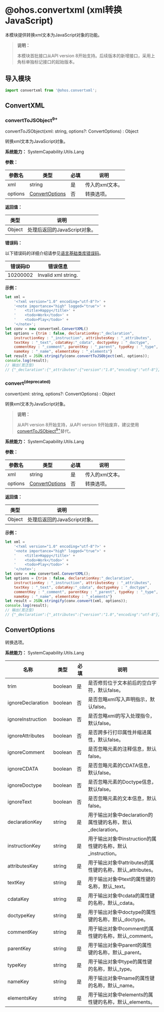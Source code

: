 # @ohos.convertxml (xml转换JavaScript)

本模块提供转换xml文本为JavaScript对象的功能。

> **说明：**
>
> 本模块首批接口从API version 8开始支持。后续版本的新增接口，采用上角标单独标记接口的起始版本。


## 导入模块

```js
import convertxml from '@ohos.convertxml';
```

## ConvertXML

### convertToJSObject<sup>9+</sup>

convertToJSObject(xml: string, options?: ConvertOptions) : Object

转换xml文本为JavaScript对象。

**系统能力：** SystemCapability.Utils.Lang

**参数：**

| 参数名  | 类型                              | 必填 | 说明            |
| ------- | --------------------------------- | ---- | --------------- |
| xml     | string                            | 是   | 传入的xml文本。 |
| options | [ConvertOptions](#convertoptions) | 否   | 转换选项。      |

**返回值：**

| 类型   | 说明                         |
| ------ | ---------------------------- |
| Object | 处理后返回的JavaScript对象。 |

**错误码：**

以下错误码的详细介绍请参见[语言基础类库错误码](../errorcodes/errorcode-utils.md)。

| 错误码ID | 错误信息 |
| -------- | -------- |
| 10200002 | Invalid xml string. |

**示例：**

```js
let xml =
    '<?xml version="1.0" encoding="utf-8"?>' +
    '<note importance="high" logged="true">' +
    '    <title>Happy</title>' +
    '    <todo>Work</todo>' +
    '    <todo>Play</todo>' +
    '</note>';
let conv = new convertxml.ConvertXML()
let options = {trim : false, declarationKey:"_declaration",
    instructionKey : "_instruction", attributesKey : "_attributes",
    textKey : "_text", cdataKey:"_cdata", doctypeKey : "_doctype",
    commentKey : "_comment", parentKey : "_parent", typeKey : "_type",
    nameKey : "_name", elementsKey : "_elements"}
let result = JSON.stringify(conv.convertToJSObject(xml, options));
console.log(result);
// 输出(宽泛型)
// {"_declaration":{"_attributes":{"version":"1.0","encoding":"utf-8"}},"_elements":[{"_type":"element","_name":"note","_attributes":{"importance":"high","logged":"true"},"_elements":[{"_type":"element","_name":"title","_elements":[{"_type":"text","_text":"Happy"}]},{"_type":"element","_name":"todo","_elements":[{"_type":"text","_text":"Work"}]},{"_type":"element","_name":"todo","_elements":[{"_type":"text","_text":"Play"}]}]}]}
```

### convert<sup>(deprecated)</sup>

convert(xml: string, options?: ConvertOptions) : Object

转换xml文本为JavaScript对象。

> **说明：**
>
> 从API version 8开始支持，从API version 9开始废弃，建议使用[convertToJSObject<sup>9+</sup>](#converttojsobject9)替代。

**系统能力：** SystemCapability.Utils.Lang

**参数：**

| 参数名  | 类型                              | 必填 | 说明            |
| ------- | --------------------------------- | ---- | --------------- |
| xml     | string                            | 是   | 传入的xml文本。 |
| options | [ConvertOptions](#convertoptions) | 否   | 转换选项。      |

**返回值：**

| 类型   | 说明                         |
| ------ | ---------------------------- |
| Object | 处理后返回的JavaScript对象。 |

**示例：**

```js
let xml =
    '<?xml version="1.0" encoding="utf-8"?>' +
    '<note importance="high" logged="true">' +
    '    <title>Happy</title>' +
    '    <todo>Work</todo>' +
    '    <todo>Play</todo>' +
    '</note>';
let conv = new convertxml.ConvertXML();
let options = {trim : false, declarationKey:"_declaration",
    instructionKey : "_instruction", attributesKey : "_attributes",
    textKey : "_text", cdataKey:"_cdata", doctypeKey : "_doctype",
    commentKey : "_comment", parentKey : "_parent", typeKey : "_type",
    nameKey : "_name", elementsKey : "_elements"}
let result = JSON.stringify(conv.convert(xml, options));
console.log(result);
// 输出(宽泛型)
// {"_declaration":{"_attributes":{"version":"1.0","encoding":"utf-8"}},"_elements":[{"_type":"element","_name":"note","_attributes":{"importance":"high","logged":"true"},"_elements":[{"_type":"element","_name":"title","_elements":[{"_type":"text","_text":"Happy"}]},{"_type":"element","_name":"todo","_elements":[{"_type":"text","_text":"Work"}]},{"_type":"element","_name":"todo","_elements":[{"_type":"text","_text":"Play"}]}]}]}
```

## ConvertOptions

转换选项。

**系统能力：** SystemCapability.Utils.Lang

| 名称              | 类型 | 必填 | 说明                                                        |
| ----------------- | -------- | ---- | ----------------------------------------------------------- |
| trim              | boolean  | 是   | 是否修剪位于文本前后的空白字符，默认false。                 |
| ignoreDeclaration | boolean  | 否   | 是否忽略xml写入声明指示，默认false。                        |
| ignoreInstruction | boolean  | 否   | 是否忽略xml的写入处理指令，默认false。                      |
| ignoreAttributes  | boolean  | 否   | 是否跨多行打印属性并缩进属性，默认false。                   |
| ignoreComment     | boolean  | 否   | 是否忽略元素的注释信息，默认false。                         |
| ignoreCDATA       | boolean  | 否   | 是否忽略元素的CDATA信息，默认false。                        |
| ignoreDoctype     | boolean  | 否   | 是否忽略元素的Doctype信息，默认false。                      |
| ignoreText        | boolean  | 否   | 是否忽略元素的文本信息，默认false。                         |
| declarationKey    | string   | 是   | 用于输出对象中declaration的属性键的名称，默认_declaration。 |
| instructionKey    | string   | 是   | 用于输出对象中instruction的属性键的名称，默认_instruction。 |
| attributesKey     | string   | 是   | 用于输出对象中attributes的属性键的名称，默认_attributes。   |
| textKey           | string   | 是   | 用于输出对象中text的属性键的名称，默认_text。               |
| cdataKey          | string   | 是   | 用于输出对象中cdata的属性键的名称，默认_cdata。             |
| doctypeKey        | string   | 是   | 用于输出对象中doctype的属性键的名称，默认_doctype。         |
| commentKey        | string   | 是   | 用于输出对象中comment的属性键的名称，默认_comment。         |
| parentKey         | string   | 是   | 用于输出对象中parent的属性键的名称，默认_parent。           |
| typeKey           | string   | 是   | 用于输出对象中type的属性键的名称，默认_type。               |
| nameKey           | string   | 是   | 用于输出对象中name的属性键的名称，默认_name。               |
| elementsKey       | string   | 是   | 用于输出对象中elements的属性键的名称，默认_elements。       |